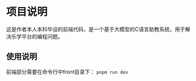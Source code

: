 # 项目说明
这是作者本人本科毕设的前端代码，是一个基于大模型的C语言助教系统，用于解决乐学平台的编程问题。

## 使用说明
前端部分需要在命令行中front目录下：
` pnpm run dev `

